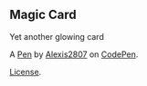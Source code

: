 Magic Card
----------
Yet another glowing card

A [Pen](https://codepen.io/alexis2807/pen/RwjppWP) by [Alexis2807](https://codepen.io/alexis2807) on [CodePen](https://codepen.io).

[License](https://codepen.io/license/pen/RwjppWP).
